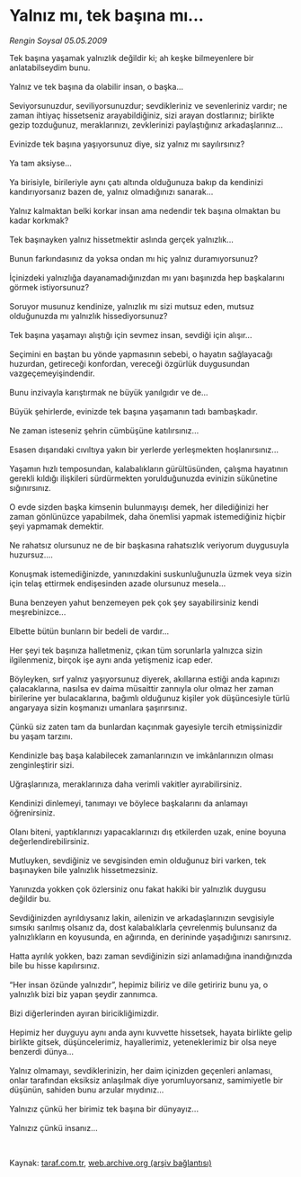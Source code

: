 # Yalnız mı, tek başına mı...

*Rengin Soysal 05.05.2009*

<div class="taraf_structure_2col_1zq">
<div class="margen_n">



 <p>Tek başına yaşamak yalnızlık değildir ki; ah keşke bilmeyenlere bir anlatabilseydim bunu. <br/><br/>Yalnız ve tek başına da olabilir insan, o başka... <br/><br/>Seviyorsunuzdur, seviliyorsunuzdur; sevdikleriniz ve sevenleriniz vardır; ne zaman ihtiyaç hissetseniz arayabildiğiniz, sizi arayan dostlarınız; birlikte gezip tozduğunuz, meraklarınızı, zevklerinizi paylaştığınız arkadaşlarınız... <br/><br/>Evinizde tek başına yaşıyorsunuz diye, siz yalnız mı sayılırsınız? <br/><br/>Ya tam aksiyse... <br/><br/>Ya birisiyle, birileriyle aynı çatı altında olduğunuza bakıp da kendinizi kandırıyorsanız bazen de, yalnız olmadığınızı sanarak... <br/><br/>Yalnız kalmaktan belki korkar insan ama nedendir tek başına olmaktan bu kadar korkmak? <br/><br/>Tek başınayken yalnız hissetmektir aslında gerçek yalnızlık... <br/><br/>Bunun farkındasınız da yoksa ondan mı hiç yalnız duramıyorsunuz? <br/><br/>İçinizdeki yalnızlığa dayanamadığınızdan mı yanı başınızda hep başkalarını görmek istiyorsunuz? <br/><br/>Soruyor musunuz kendinize, yalnızlık mı sizi mutsuz eden, mutsuz olduğunuzda mı yalnızlık hissediyorsunuz? <br/><br/>Tek başına yaşamayı alıştığı için sevmez insan, sevdiği için alışır... <br/><br/>Seçimini en baştan bu yönde yapmasının sebebi, o hayatın sağlayacağı huzurdan, getireceği konfordan, vereceği özgürlük duygusundan vazgeçemeyişindendir. <br/><br/>Bunu inzivayla karıştırmak ne büyük yanılgıdır ve de... <br/><br/>Büyük şehirlerde, evinizde tek başına yaşamanın tadı bambaşkadır. <br/><br/>Ne zaman isteseniz şehrin cümbüşüne katılırsınız... <br/><br/>Esasen dışarıdaki cıvıltıya yakın bir yerlerde yerleşmekten hoşlanırsınız... <br/><br/>Yaşamın hızlı temposundan, kalabalıkların gürültüsünden, çalışma hayatının gerekli kıldığı ilişkileri sürdürmekten yorulduğunuzda evinizin sükûnetine sığınırsınız. <br/><br/>O evde sizden başka kimsenin bulunmayışı demek, her dilediğinizi her zaman gönlünüzce yapabilmek, daha önemlisi yapmak istemediğiniz hiçbir şeyi yapmamak demektir. <br/><br/>Ne rahatsız olursunuz ne de bir başkasına rahatsızlık veriyorum duygusuyla huzursuz....<br/><br/>Konuşmak istemediğinizde, yanınızdakini suskunluğunuzla üzmek veya sizin için telaş ettirmek endişesinden azade olursunuz mesela... <br/><br/>Buna benzeyen yahut benzemeyen pek çok şey sayabilirsiniz kendi meşrebinizce... <br/><br/>Elbette bütün bunların bir bedeli de vardır... <br/><br/>Her şeyi tek başınıza halletmeniz, çıkan tüm sorunlarla yalnızca sizin ilgilenmeniz, birçok işe aynı anda yetişmeniz icap eder. <br/><br/>Böyleyken, sırf yalnız yaşıyorsunuz diyerek, akıllarına estiği anda kapınızı çalacaklarına, nasılsa ev daima müsaittir zannıyla olur olmaz her zaman birilerine yer bulacaklarına, bağımlı olduğunuz kişiler yok düşüncesiyle türlü angaryaya sizin koşmanızı umanlara şaşırırsınız. <br/><br/>Çünkü siz zaten tam da bunlardan kaçınmak gayesiyle tercih etmişsinizdir bu yaşam tarzını. <br/><br/>Kendinizle baş başa kalabilecek zamanlarınızın ve imkânlarınızın olması zenginleştirir sizi. <br/><br/>Uğraşlarınıza, meraklarınıza daha verimli vakitler ayırabilirsiniz. <br/><br/>Kendinizi dinlemeyi, tanımayı ve böylece başkalarını da anlamayı öğrenirsiniz. <br/><br/>Olanı biteni, yaptıklarınızı yapacaklarınızı dış etkilerden uzak, enine boyuna değerlendirebilirsiniz. <br/><br/>Mutluyken, sevdiğiniz ve sevgisinden emin olduğunuz biri varken, tek başınayken bile yalnızlık hissetmezsiniz. <br/><br/>Yanınızda yokken çok özlersiniz onu fakat hakiki bir yalnızlık duygusu değildir bu. <br/><br/>Sevdiğinizden ayrıldıysanız lakin, ailenizin ve arkadaşlarınızın sevgisiyle sımsıkı sarılmış olsanız da, dost kalabalıklarla çevrelenmiş bulunsanız da yalnızlıkların en koyusunda, en ağırında, en derininde yaşadığınızı sanırsınız. <br/><br/>Hatta ayrılık yokken, bazı zaman sevdiğinizin sizi anlamadığına inandığınızda bile bu hisse kapılırsınız. <br/><br/>“Her insan özünde yalnızdır”, hepimiz biliriz ve dile getiririz bunu ya, o yalnızlık bizi biz yapan şeydir zannımca. <br/><br/>Bizi diğerlerinden ayıran biricikliğimizdir. <br/><br/>Hepimiz her duyguyu aynı anda aynı kuvvette hissetsek, hayata birlikte gelip birlikte gitsek, düşüncelerimiz, hayallerimiz, yeteneklerimiz bir olsa neye benzerdi dünya... <br/><br/>Yalnız olmamayı, sevdiklerinizin, her daim içinizden geçenleri anlaması, onlar tarafından eksiksiz anlaşılmak diye yorumluyorsanız, samimiyetle bir düşünün, sahiden bunu arzular mıydınız... <br/><br/>Yalnızız çünkü her birimiz tek başına bir dünyayız... <br/><br/>Yalnızız çünkü insanız...</p>

<br/>


<div id="taraf_not">
</div>

</div>


</div>

Kaynak: [taraf.com.tr](http://taraf.com.tr:80/makale/5370.htm), [web.archive.org (arşiv bağlantısı)](http://web.archive.org/web/20090525205316/http://taraf.com.tr:80/makale/5370.htm)
